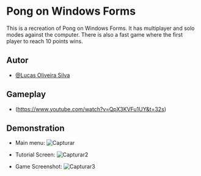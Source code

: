 
# Pong on Windows Forms

This is a recreation of Pong on Windows Forms. It has multiplayer and solo modes against the computer. There is also a fast game where the first player to reach 10 points wins.




## Autor

- [@Lucas Oliveira Silva](https://github.com/Lucas-O-S)

## Gameplay

- (https://www.youtube.com/watch?v=QpX3KVFu1UY&t=32s)

## Demonstration

- Main menu:
![Capturar](https://github.com/Lucas-O-S/Pong-on-Windows-Forms/assets/127321390/278904a3-8533-4f68-b780-906009d1f6cf)

- Tutorial Screen:
![Capturar2](https://github.com/Lucas-O-S/Pong-on-Windows-Forms/assets/127321390/2ff00c36-b48b-4e13-8ca7-a90401c85a81)

- Game Screenshot:
![Capturar3](https://github.com/Lucas-O-S/Pong-on-Windows-Forms/assets/127321390/aee9ddfc-040d-4fdd-89e7-bdab58a086f3)


